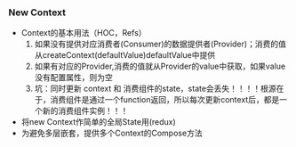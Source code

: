 ### New Context

  - Context的基本用法（HOC，Refs）
      1. 如果没有提供对应消费者(Consumer)的数据提供者(Provider)；消费的值从createContext(defaultValue)defaultValue中提供
      2. 如果有对应的Provider,消费的值就从Provider的value中获取，如果value没有配置属性，则为空
      3. 坑：同时更新 context 和 消费组件的state，state会丢失！！！！根源在于，消费组件是通过一个function返回，所以每次更新context后，都是一个新的消费组件实例！！！
  - 将new Context作简单的全局State用(redux)
  - 为避免多层嵌套，提供多个Context的Compose方法